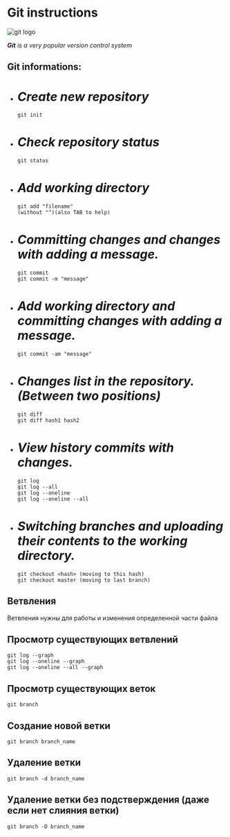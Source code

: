 # **Git instructions**

![git logo](git.jpg)

***Git** is a very popular version control system*

## Git informations:

* # *Create new repository*

      git init

* # *Check repository status*

      git status

* # *Add working directory*

      git add "filename"   
      (without "")(also TAB to help)

* # *Committing changes and changes with adding a message.*


      git commit 
      git commit -m "message"

* # *Add working directory and committing changes with adding a message.*

      git commit -am "message"

* # *Changes list in the repository.(Between two positions)*

      git diff
      git diff hash1 hash2

* # *View history commits with changes.*
      git log
      git log --all
      git log --oneline
      git log --oneline --all

* # *Switching branches and uploading their contents to the working directory.*

      git checkout <hash> (moving to this hash)
      git checkout master (moving to last branch)

## Ветвления
Ветвления нужны для работы и изменения определенной части файла

## Просмотр существующих ветвлений
    git log --graph
    git log --oneline --graph
    git log --oneline --all --graph

## Просмотр существующих веток

    git branch

## Создание новой ветки

    git branch branch_name

## Удаление ветки

    git branch -d branch_name

## Удаление ветки без подстверждения (даже если нет слияния ветки)

    git branch -D branch_name